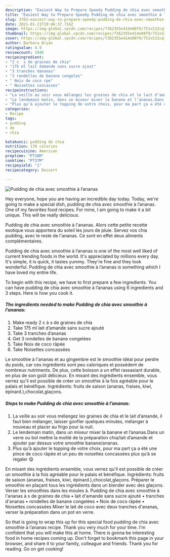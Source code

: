 ```yaml
---
description: "Easiest Way to Prepare Speedy Pudding de chia avec smoothie à l’ananas"
title: "Easiest Way to Prepare Speedy Pudding de chia avec smoothie à l’ananas"
slug: 3763-easiest-way-to-prepare-speedy-pudding-de-chia-avec-smoothie-a-lananas
date: 2021-01-21T19:46:37.716Z
image: https://img-global.cpcdn.com/recipes/f362355e414e08f9/751x532cq70/pudding-de-chia-avec-smoothie-a-lananas-photo-principale-de-la-recette.jpg
thumbnail: https://img-global.cpcdn.com/recipes/f362355e414e08f9/751x532cq70/pudding-de-chia-avec-smoothie-a-lananas-photo-principale-de-la-recette.jpg
cover: https://img-global.cpcdn.com/recipes/f362355e414e08f9/751x532cq70/pudding-de-chia-avec-smoothie-a-lananas-photo-principale-de-la-recette.jpg
author: Barbara Bryan
ratingvalue: 4.9
reviewcount: 1046
recipeingredient:
- "2 c  s de graines de chia"
- "175 ml lait damande sans sucre ajout"
- "3 tranches dananas"
- "3 rondelles de banane congeles"
- " Noix de coco rpe"
- " Noisettes concasses"
recipeinstructions:
- "La veille au soir vous mélangez les graines de chia et le lait d’amande, il faut bien mélanger, laisser gonfler quelques minutes, mélanger à nouveau et placer au frigo pour la nuit."
- "Le lendemain matin, dans un mixeur mixer la banane et l’ananas.Dans un verre ou bol mettre la moitié de la préparation chia/lait d’amande et ajouter par dessus votre smoothie banane/ananas."
- "Plus qu’à ajouter le topping de votre choix, pour ma part ça a été une pince de coco râpée et un peu de noisettes concassées plus qu’à se régaler 😋"
categories:
- Recipe
tags:
- pudding
- de
- chia

katakunci: pudding de chia 
nutrition: 178 calories
recipecuisine: American
preptime: "PT38M"
cooktime: "PT37M"
recipeyield: "1"
recipecategory: Dessert

---
```



![Pudding de chia avec smoothie à l’ananas](https://img-global.cpcdn.com/recipes/f362355e414e08f9/751x532cq70/pudding-de-chia-avec-smoothie-a-lananas-photo-principale-de-la-recette.jpg)

Hey everyone, hope you are having an incredible day today. Today, we're going to make a special dish, pudding de chia avec smoothie à l’ananas. One of my favorites food recipes. For mine, I am going to make it a bit unique. This will be really delicious.

Pudding de chia avec smoothie à l&#39;ananas. Alors cette petite recette exotique vous apportera du soleil les jours de pluie. Servez vos chia pudding, avec le reste de l&#39;ananas. Ce sont en effet deux aliments complémentaires.

Pudding de chia avec smoothie à l’ananas is one of the most well liked of current trending foods in the world. It's appreciated by millions every day. It's simple, it is quick, it tastes yummy. They're fine and they look wonderful. Pudding de chia avec smoothie à l’ananas is something which I have loved my entire life.


To begin with this recipe, we have to first prepare a few ingredients. You can have pudding de chia avec smoothie à l’ananas using 6 ingredients and 3 steps. Here is how you cook it.

<!--inarticleads1-->

##### The ingredients needed to make Pudding de chia avec smoothie à l’ananas:

1. Make ready 2 c à s de graines de chia
1. Take 175 ml lait d’amande sans sucre ajouté
1. Take 3 tranches d’ananas
1. Get 3 rondelles de banane congelées
1. Take  Noix de coco râpée
1. Take  Noisettes concassées


Le smoothie à l&#39;ananas et au gingembre est le smoothie idéal pour perdre du poids, car ces ingrédients sont peu caloriques et possèdent de nombreux nutriments. De plus, cette boisson a un effet rassasiant durable, en plus de son goût délicieux. En mixant des ingrédients ensemble, vous verrez qu&#39;il est possible de créer un smoothie à la fois agréable pour le palais et bénéfique. Ingrédients: fruits de saison (ananas, fraises, kiwi, épinard.),chocolat,glaçons. 

<!--inarticleads2-->

##### Steps to make Pudding de chia avec smoothie à l’ananas:

1. La veille au soir vous mélangez les graines de chia et le lait d’amande, il faut bien mélanger, laisser gonfler quelques minutes, mélanger à nouveau et placer au frigo pour la nuit.
1. Le lendemain matin, dans un mixeur mixer la banane et l’ananas.Dans un verre ou bol mettre la moitié de la préparation chia/lait d’amande et ajouter par dessus votre smoothie banane/ananas.
1. Plus qu’à ajouter le topping de votre choix, pour ma part ça a été une pince de coco râpée et un peu de noisettes concassées plus qu’à se régaler 😋


En mixant des ingrédients ensemble, vous verrez qu&#39;il est possible de créer un smoothie à la fois agréable pour le palais et bénéfique. Ingrédients: fruits de saison (ananas, fraises, kiwi, épinard.),chocolat,glaçons. Préparer le smoothie en plaçant tous les ingrédients dans un blender avec des glaçons. Verser les smoothies dans les moules à. Pudding de chia avec smoothie à l&#39;ananas à s de graines de chia • lait d&#39;amande sans sucre ajouté • tranches d&#39;ananas • rondelles de banane congelées • Noix de coco râpée • Noisettes concassées Mixer le lait de coco avec deux tranches d&#39;ananas, verser la préparation dans un pot en verre. 

So that is going to wrap this up for this special food pudding de chia avec smoothie à l’ananas recipe. Thank you very much for your time. I'm confident that you will make this at home. There is gonna be interesting food in home recipes coming up. Don't forget to bookmark this page in your browser, and share it to your family, colleague and friends. Thank you for reading. Go on get cooking!
